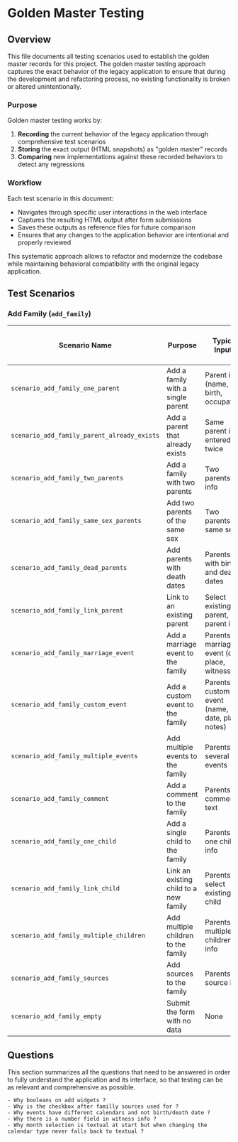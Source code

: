 # Golden Master Testing

## Overview

This file documents all testing scenarios used to establish the golden master records for this project. The golden master testing approach captures the exact behavior of the legacy application to ensure that during the development and refactoring process, no existing functionality is broken or altered unintentionally.

### Purpose

Golden master testing works by:
1. **Recording** the current behavior of the legacy application through comprehensive test scenarios
2. **Storing** the exact output (HTML snapshots) as "golden master" records
3. **Comparing** new implementations against these recorded behaviors to detect any regressions

### Workflow

Each test scenario in this document:
- Navigates through specific user interactions in the web interface
- Captures the resulting HTML output after form submissions
- Saves these outputs as reference files for future comparison
- Ensures that any changes to the application behavior are intentional and properly reviewed

This systematic approach allows to refactor and modernize the codebase while maintaining behavioral compatibility with the original legacy application.

## Test Scenarios

### Add Family (`add_family`)

| Scenario Name | Purpose | Typical Inputs | Main Steps (Actions) | Key Checks / Expected Result |
|---------------|---------|----------------|----------------------|------------------------------|
| `scenario_add_family_one_parent` | Add a family with a single parent | Parent info (name, birth, occupation) | Fill parent fields, submit | Family created with one parent |
| `scenario_add_family_parent_already_exists` | Add a parent that already exists | Same parent info entered twice | Add parent, submit, try to add it again | No duplicate parent created |
| `scenario_add_family_two_parents` | Add a family with two parents | Two parents' info | Fill both parent fields, submit | Family created with two parents |
| `scenario_add_family_same_sex_parents` | Add two parents of the same sex | Two parents, same sex | Fill both parent fields, submit | Family accepted, no validation error |
| `scenario_add_family_dead_parents` | Add parents with death dates | Parents with birth and death dates | Fill birth/death fields, submit | Death info saved, family created |
| `scenario_add_family_link_parent` | Link to an existing parent | Select existing parent, new parent info | Select/link parent, fill other fields, submit | Parent linked, not duplicated |
| `scenario_add_family_marriage_event` | Add a marriage event to the family | Parents, marriage event (date, place, witnesses)| Fill parent/event fields, add witnesses, submit | Marriage event and witnesses saved |
| `scenario_add_family_custom_event` | Add a custom event to the family | Parents, custom event (name, date, place, notes)| Fill parent/event fields, submit | Custom event saved with family |
| `scenario_add_family_multiple_events` | Add multiple events to the family | Parents, several events | Fill parent fields, add multiple events, submit | All events saved with family |
| `scenario_add_family_comment` | Add a comment to the family | Parents, comment text | Fill parent fields, add comment, submit | Comment saved with family |
| `scenario_add_family_one_child` | Add a single child to the family | Parents, one child info | Fill parent/child fields, submit | Family created with one child |
| `scenario_add_family_link_child` | Link an existing child to a new family | Parents, select existing child | Add child, link to another family, submit | Child linked to new family |
| `scenario_add_family_multiple_children` | Add multiple children to the family | Parents, multiple children info | Fill parent/children fields, submit | All children saved with family |
| `scenario_add_family_sources` | Add sources to the family | Parents, source info | Fill parent fields, add source, submit | Source saved with family |
| `scenario_add_family_empty` | Submit the form with no data | None | Submit empty form | Error shown, no family created |

## Questions

This section summarizes all the questions that need to be answered in order to fully understand the application and its interface, so that testing can be as relevant and comprehensive as possible.

    - Why booleans on add widgets ?
    - Why is the checkbox after familly sources used for ?
    - Why events have different calendars and not birth/death date ?
    - Why there is a number field in witness info ?
    - Why month selection is textual at start but when changing the calendar type never falls back to textual ?
